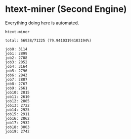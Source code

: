 # htext-miner (Second Engine)

Everything doing here is automated.

```
htext-miner

total: 56938/71225 (79.94103194103194%)

job0: 3114
job1: 2899
job2: 2708
job3: 2852
job4: 3164
job5: 2796
job6: 2843
job7: 2807
job8: 2767
job9: 2661
job10: 2815
job11: 2610
job12: 2805
job13: 2722
job14: 2925
job15: 2911
job16: 2862
job17: 2932
job18: 3003
job19: 2742
```